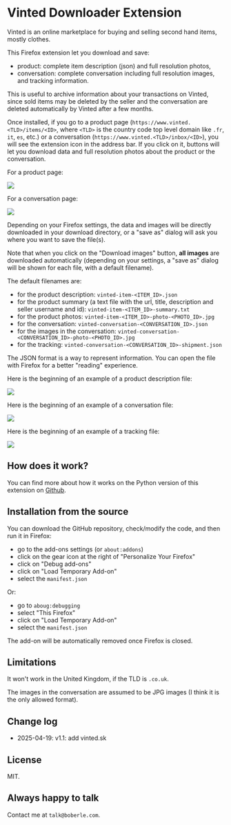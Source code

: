 # Vinted Downloader Extension

Vinted is an online marketplace for buying and selling second hand items, mostly clothes.

This Firefox extension let you download and save:

- product: complete item description (json) and full resolution photos,
- conversation: complete conversation including full resolution images, and tracking information.

This is useful to archive information about your transactions on Vinted, since sold items may be deleted by the seller and the conversation are deleted automatically by Vinted after a few months.

Once installed, if you go to a product page (`https://www.vinted.<TLD>/items/<ID>`, where `<TLD>` is the country code top level domain like `.fr`, `it`, `es`, etc.) or a conversation (`https://www.vinted.<TLD>/inbox/<ID>`), you will see the extension icon in the address bar. If you click on it, buttons will let you download data and full resolution photos about the product or the conversation.

For a product page:

![](doc/imgs/screenshot_narrow_item_circle.png)

For a conversation page:

![](doc/imgs/screenshot_narrow_circle.png)

Depending on your Firefox settings, the data and images will be directly downloaded in your download directory, or a "save as" dialog will ask you where you want to save the file(s).

Note that when you click on the "Download images" button, **all images** are downloaded automatically (depending on your settings, a "save as" dialog will be shown for each file, with a default filename).

The default filenames are:

- for the product description: `vinted-item-<ITEM_ID>.json`
- for the product summary (a text file with the url, title, description and seller username and id): `vinted-item-<ITEM_ID>-summary.txt`
- for the product photos: `vinted-item-<ITEM_ID>-photo-<PHOTO_ID>.jpg`
- for the conversation: `vinted-conversation-<CONVERSATION_ID>.json`
- for the images in the conversation: `vinted-conversation-<CONVERSATION_ID>-photo-<PHOTO_ID>.jpg`
- for the tracking: `vinted-conversation-<CONVERSATION_ID>-shipment.json`

The JSON format is a way to represent information. You can open the file with Firefox for a better "reading" experience.

Here is the beginning of an example of a product description file:

![](doc/imgs/sample_item_json.png)

Here is the beginning of an example of a conversation file:

![](doc/imgs/sample_conversation_json.png)

Here is the beginning of an example of a tracking file:

![](doc/imgs/sample_shipment_json.png)


## How does it work?

You can find more about how it works on the Python version of this extension on [Github](https://github.com/boberle/vinted-downloader).


## Installation from the source

You can download the GitHub repository, check/modify the code, and then run it in Firefox:

- go to the add-ons settings (or `about:addons`)
- click on the gear icon at the right of "Personalize Your Firefox"
- click on "Debug add-ons"
- click on "Load Temporary Add-on"
- select the `manifest.json`

Or:

- go to `aboug:debugging`
- select "This Firefox"
- click on "Load Temporary Add-on"
- select the `manifest.json`

The add-on will be automatically removed once Firefox is closed.


## Limitations

It won't work in the United Kingdom, if the TLD is `.co.uk`.

The images in the conversation are assumed to be JPG images (I think it is the only allowed format).


## Change log

- 2025-04-19: v1.1: add vinted.sk


## License

MIT.

## Always happy to talk

Contact me at `talk@boberle.com`.
